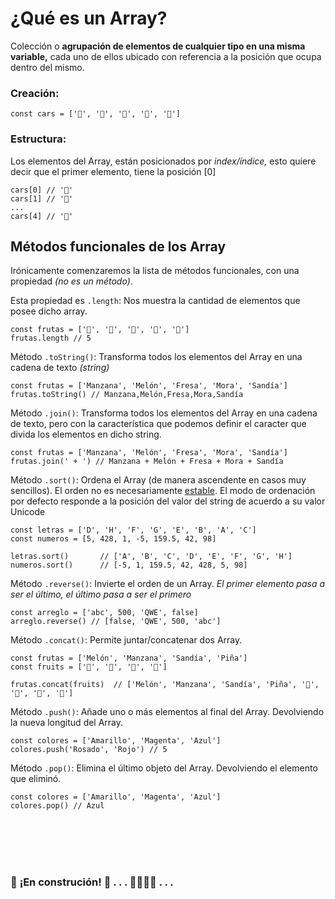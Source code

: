 # ¿Qué es un Array? 
Colección o **agrupación de elementos de cualquier tipo en una misma variable,** cada uno de ellos ubicado con referencia a la posición que ocupa dentro del mismo. <br>
### Creación:
```
const cars = ['🚗', '🚓', '🚕', '🚐', '🚛']
```
### Estructura:
Los elementos del Array, están posicionados por *index/índice,* esto quiere decir que el primer elemento, tiene la posición [0]
```
cars[0] // '🚗'
cars[1] // '🚓'
...
cars[4] // '🚛'
```

## Métodos funcionales de los Array

Irónicamente comenzaremos la lista de métodos funcionales, con una propiedad *(no es un método)*. <br>

Esta propiedad es `.length`: Nos muestra la cantidad de elementos que posee dicho array.
```
const frutas = ['🍎', '🍈', '🍓', '🍇', '🍉']
frutas.length // 5
```

Método `.toString()`: Transforma todos los elementos del Array en una cadena de texto *(string)*
```
const frutas = ['Manzana', 'Melón', 'Fresa', 'Mora', 'Sandía']
frutas.toString() // Manzana,Melón,Fresa,Mora,Sandía
```

Método `.join()`: Transforma todos los elementos del Array en una cadena de texto, pero con la característica que podemos definir el caracter que divida los elementos en dicho string.
```
const frutas = ['Manzana', 'Melón', 'Fresa', 'Mora', 'Sandía']
frutas.join(' + ') // Manzana + Melón + Fresa + Mora + Sandía
```

Método `.sort()`: Ordena el Array (de manera ascendente en casos muy sencillos). El orden no es necesariamente [estable](https://en.wikipedia.org/wiki/Sorting_algorithm#Stability). El modo de ordenación por defecto responde a la posición del valor del string de acuerdo a su valor Unicode
```
const letras = ['D', 'H', 'F', 'G', 'E', 'B', 'A', 'C']
const numeros = [5, 428, 1, -5, 159.5, 42, 98]

letras.sort()       // ['A', 'B', 'C', 'D', 'E', 'F', 'G', 'H']
numeros.sort()      // [-5, 1, 159.5, 42, 428, 5, 98]
```

Método `.reverse()`: Invierte el orden de un Array. *El primer elemento pasa a ser el último, el último pasa a ser el primero*
```
const arreglo = ['abc', 500, 'QWE', false]
arreglo.reverse() // [false, 'QWE', 500, 'abc']
```

Método `.concat()`: Permite juntar/concatenar dos Array.
```
const frutas = ['Melón', 'Manzana', 'Sandía', 'Piña']
const fruits = ['🍈', '🍎', '🍉', '🍍']

frutas.concat(fruits)  // ['Melón', 'Manzana', 'Sandía', 'Piña', '🍈', '🍎', '🍉', '🍍']
```

Método `.push()`: Añade uno o más elementos al final del Array. Devolviendo la nueva longitud del Array.
```
const colores = ['Amarillo', 'Magenta', 'Azul']
colores.push('Rosado', 'Rojo') // 5
```

Método `.pop()`: Elimina el último objeto del Array. Devolviendo el elemento que eliminó.
```
const colores = ['Amarillo', 'Magenta', 'Azul']
colores.pop() // Azul
```

<br><br>
<br><br>
### 🚧 **¡En construción!** 🚧 . . . 👷🏻‍♀️🔨 . . .

